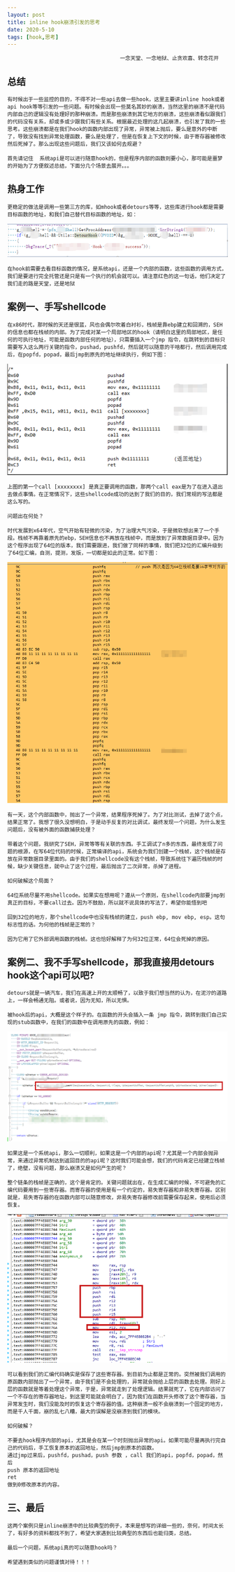 ```yaml
---
layout: post
title: inline hook崩溃引发的思考
date: 2020-5-10
tags: [hook,思考]
---
```


                                        一念天堂、一念地狱、止贪欢喜、转念花开

## 总结
    有时候出于一些监控的目的，不得不对一些api去做一些hook，这里主要讲inline hook或者api hook等等引发的一些问题。有时候会出现一些莫名其妙的崩溃，当然这里的崩溃不是代码内部自己的逻辑没有处理好的那种崩溃。而是那些崩溃到其它地方的崩溃，这些崩溃看似跟我们的代码没有关系，却或多或少跟我们有些关系。根据最近处理的这几起崩溃，也引发了我的一些思考。这些崩溃都是在我们hook的函数内部出现了异常，异常被上抛后，要么是意外的中断了，导致没有找到异常处理函数，要么是处理了，但是在恢复上下文的时候，由于寄存器被修改然后死掉了。那么出现这些问题后，我们又该如何去规避？

    首先请记住  系统api是可以进行随意hook的，但是程序内部的函数则要小心，那可能是噩梦的开始为了方便叙述总结，下面分几个场景去展开。。。

## 热身工作
    更稳定的做法是调用一些第三方的库，如mhook或者detours等等，这些库进行hook都是需要目标函数的地址，和我们自己替代目标函数的地址，如：
![avatar](/images/pages/2021_5_10_inline_hook/detour-hook.png)

    在hook前需要去看目标函数的情况，是系统api，还是一个内部的函数，这些函数的调用方式，我们是要进行完全托管还是只是有一个执行的机会就可以。请注意红色的这一句话，他们决定了我们走的路是天堂，还是地狱

## 案例一、手写shellcode

    在x86时代，那时候的天还是很蓝，风也会偶尔吹着白衬衫，栈帧是靠ebp建立和回溯的，SEH的信息也都在栈帧的内部。为了完成对某一个局部地区的hook（请明白这里的局部地区，是任何的可执行地址，可能是函数内部任何的地址），只需要插入一个jmp 指令，在跳转到的目标只需要写入这么两行关键的指令，pushad，pushfd，然后就可以随意的干啥都行，然后调用完成后，在popfd，popad，最后jmp到原先的地址继续执行，例如下图：
![avatar](/images/pages/2021_5_10_inline_hook/x86-hook-shellcode.png)
    
    上图的第一个call [xxxxxxxx] 是真正要调用的函数，那两个call eax是为了在进入退出去做点事情。在正常情况下，这些shellcode成功的达到了我们的目的，我们常规的写法都是这么写的。

    问题出在何处？

    时代发展到x64年代，空气开始有轻微的污染，为了治理大气污染，于是微软想出来了一个手段。栈帧不再靠着原先的ebp，SEH信息也不再放在栈帧中，而是放到了异常数据目录中。因为这个程序出现了64位的版本，我们需要跟进，我们做了同样的事情，我们把32位的汇编升级到了64位汇编，自测，提测，发版，一切都是如此的正常。如下图：
![avatar](/images/pages/2021_5_10_inline_hook/x64-hook-shellcode.png)

    有一天，这个内部函数中，抛出了一个异常，结果程序死掉了。为了对比测试，去掉了这个点，结果正常了。我想了很久没想明白，于是动手反复的对比调试，最终发现一个问题，为什么发生问题后，没有被外面的函数捕获处理？

    带着这个问题，我研究了SEH，异常等等有关联的东西。手工调试了n多的东西，最终发现了问题的根源，在写64位代码的时候，正常编译的api，系统会为我们创建一个栈帧，这个栈帧是存放在异常数据目录里面的。由于我们的shellcode没有这个栈帧，导致系统往下遍历栈帧的时候，缺少关键信息，就中止了这个过程，最后抛出了二次异常，杀掉了进程。

    如何破解这个局面？

    64位系统尽量不用shellcode。如果实在想用呢？遵从一个原则，在shellcode内部要jmp到真正的目标，不要call过去。因为不鼓励，所以就不说具体的写法了，希望你能悟到吧

    回到32位的地方，那个shellcode中也没有栈帧的建立，push ebp, mov ebp, esp。这句标志性的话。为何他的栈帧是正常的？

    因为它用了它外部调用函数的栈帧。这也恰好解释了为何32位正常，64位会死掉的原因。

## 案例二、我不手写shellcode，那我直接用detours  hook这个api可以吧?

    detours就是一辆汽车，我们在高速上开的太顺畅了，以致于我们想当然的认为，在泥泞的道路上，一样会畅通无阻。或者说，因为无知，所以无惧。

    被hook后的api，大概是这个样子的。在函数的开头会插入一条 jmp 指令，跳转到我们自己实现的stub函数中，在我们的函数中在调用原先的函数，例如：
![avatar](/images/pages/2021_5_10_inline_hook/hook-stub.png)

    如果这是一个系统api，那么一切顺利，如果这是一个内部的api呢？尤其是一个内部会抛异常，来通过异常机制达到返回目的的api呢？这时我们可能会想，我们的代码肯定已经建立栈帧了，绝壁，没有问题，那么崩溃又是如何产生的呢？

    整个链条的栈帧是正确的，这个是肯定的。关键问题就出在，在生成汇编的时候，不可避免的汇编代码要用到一些寄存器。而寄存器的使用是有一个约定的，易失寄存器和非易失寄存器。区别就是，易失寄存器的在函数内部可以随意修改，非易失寄存器修改前需要保存起来，使用后必须恢复。

![avatar](/images/pages/2021_5_10_inline_hook/sample-modify-reg.png)

    可以看到我们的汇编代码确实是保存了这些寄存器。到目前为止都是正常的。突然被我们调用的原函数内部抛出了一个异常，由于我们是不会处理的，异常就会抛给上层的函数去处理。刚好上层的函数就是等着处理这个异常，于是，异常就走到了处理逻辑。结果就死了，它在内部访问了一个不存在的寄存器地址，到这里可能就会明白了，因为我们在函数开头修改了这个寄存器，当异常发生时，我们没能及时的恢复这个寄存器的值。这种崩溃一般不会崩溃到一个固定的地方，而是千人千面，崩的乱七八糟，最大的误解是没崩溃到我们的模块。

    如何破解？

    不要去hook程序内部的api，尤其是会在某一个时刻抛出异常的api。如果可能尽量再执行完自己的代码后，手工恢复原本的返回地址，然后jmp到原本的函数。
    通过jmp过来后，pushfd，pushad，push 参数 ，call 我们的api，popfd，popad，然后
    push 原本的返回地址
    ret
    做到0修改原本的内容。

## 三、最后

    这两个案例只是inline崩溃中的比较典型的例子，本来是想写的详细一些的，奈何，时间太长了，有好多的资料都找不到了，希望大家遇到比较典型的东西后也能归类，总结。

    最后一个问题，系统api真的可以随意hook吗？
    
    希望遇到类似的问题谨慎对待！！！